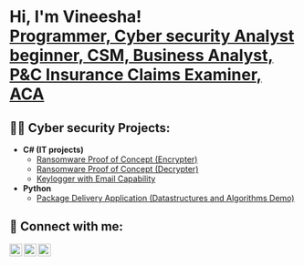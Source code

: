 <h1>Hi, I'm Vineesha! <br/><a href="https://github.com/cybervinni1"> Programmer, Cyber security Analyst beginner, CSM, Business Analyst, P&C Insurance Claims Examiner, ACA</a>

<h2>👨‍💻 Cyber security Projects:</h2>

- <b>C# (IT projects)</b>
  - [Ransomware Proof of Concept (Encrypter)](https://github.com/joshmadakor1/EncrypterPOC)
  - [Ransomware Proof of Concept (Decrypter)](https://github.com/joshmadakor1/DecrypterPOC)
  - [Keylogger with Email Capability](https://github.com/joshmadakor1/Key-Logger-With-Email)
- <b>Python</b>
  - [Package Delivery Application (Datastructures and Algorithms Demo)](https://github.com/joshmadakor1/Package-Delivery-Pathfinding-Algorithm)



<h2> 🤳 Connect with me:</h2>

[<img align="left" alt="vineesha | gmail" width="22px" src="https://cdn.jsdelivr.net/npm/simple-icons@v3/icons/gmail.svg" />][gmail]
[<img align="left" alt="vineesha | Twitter" width="22px" src="https://cdn.jsdelivr.net/npm/simple-icons@v3/icons/twitter.svg" />][twitter]
[<img align="left" alt="vineesha | Instagram" width="22px" src="https://cdn.jsdelivr.net/npm/simple-icons@v3/icons/instagram.svg" />][instagram]

[gmail]:"mailto:vineeshatharikonda1@gmail.com">vineeshatharikonda1@gmail.com
[twitter]: https://twitter.com/vineesha_cyber
[instagram]: https://www.instagram.com/iamvineesha_official/


<!--
**cybervinni1/cybervinni1** is a ✨ _special_ ✨ repository because its `README.md` (this file) appears on your GitHub profile.

Here are some ideas to get you started:

- 🔭 I’m currently working on CISSP certification
- 🌱 I’m currently learning network security
- 👯 I’m looking to collaborate new software development projects
- 💬 Ask me about data analysis, cyber security and cyber attacks
- 📫 How to reach me: ...contact form mentioned baove
- 😄 Pronouns: ...vinni
- ⚡ Fun fact: ...I am a model with 
-->
